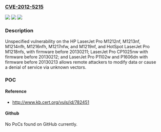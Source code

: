 ### [CVE-2012-5215](https://cve.mitre.org/cgi-bin/cvename.cgi?name=CVE-2012-5215)
![](https://img.shields.io/static/v1?label=Product&message=n%2Fa&color=blue)
![](https://img.shields.io/static/v1?label=Version&message=n%2Fa&color=blue)
![](https://img.shields.io/static/v1?label=Vulnerability&message=n%2Fa&color=brighgreen)

### Description

Unspecified vulnerability on the HP LaserJet Pro M1212nf, M1213nf, M1214nfh, M1216nfh, M1217nfw, and M1219nf, and HotSpot LaserJet Pro M1218nfs, with firmware before 20130211; LaserJet Pro CP1025nw with firmware before 20130212; and LaserJet Pro P1102w and P1606dn with firmware before 20130213 allows remote attackers to modify data or cause a denial of service via unknown vectors.

### POC

#### Reference
- http://www.kb.cert.org/vuls/id/782451

#### Github
No PoCs found on GitHub currently.

